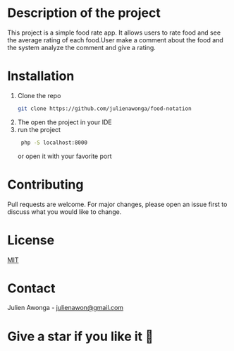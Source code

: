 # Description of the project
This project is a simple food rate app. It allows users to rate food and see the average rating of each food.User make a comment about the food and the system analyze the comment and give a rating. 
# Installation
1. Clone the repo
   ```sh
   git clone https://github.com/julienawonga/food-notation
    ```
2. The open the project in your IDE
3. run the project
   ```sh
    php -S localhost:8000
    ```
    or open it with your favorite port
# Contributing
Pull requests are welcome. For major changes, please open an issue first to discuss what you would like to change.
# License
[MIT](https://choosealicense.com/licenses/mit/)
# Contact
Julien Awonga - julienawon@gmail.com
# Give a star if you like it 🌠
